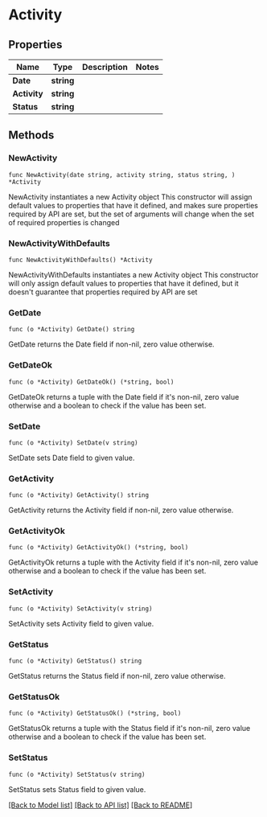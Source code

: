 # Activity

## Properties

Name | Type | Description | Notes
------------ | ------------- | ------------- | -------------
**Date** | **string** |  | 
**Activity** | **string** |  | 
**Status** | **string** |  | 

## Methods

### NewActivity

`func NewActivity(date string, activity string, status string, ) *Activity`

NewActivity instantiates a new Activity object
This constructor will assign default values to properties that have it defined,
and makes sure properties required by API are set, but the set of arguments
will change when the set of required properties is changed

### NewActivityWithDefaults

`func NewActivityWithDefaults() *Activity`

NewActivityWithDefaults instantiates a new Activity object
This constructor will only assign default values to properties that have it defined,
but it doesn't guarantee that properties required by API are set

### GetDate

`func (o *Activity) GetDate() string`

GetDate returns the Date field if non-nil, zero value otherwise.

### GetDateOk

`func (o *Activity) GetDateOk() (*string, bool)`

GetDateOk returns a tuple with the Date field if it's non-nil, zero value otherwise
and a boolean to check if the value has been set.

### SetDate

`func (o *Activity) SetDate(v string)`

SetDate sets Date field to given value.


### GetActivity

`func (o *Activity) GetActivity() string`

GetActivity returns the Activity field if non-nil, zero value otherwise.

### GetActivityOk

`func (o *Activity) GetActivityOk() (*string, bool)`

GetActivityOk returns a tuple with the Activity field if it's non-nil, zero value otherwise
and a boolean to check if the value has been set.

### SetActivity

`func (o *Activity) SetActivity(v string)`

SetActivity sets Activity field to given value.


### GetStatus

`func (o *Activity) GetStatus() string`

GetStatus returns the Status field if non-nil, zero value otherwise.

### GetStatusOk

`func (o *Activity) GetStatusOk() (*string, bool)`

GetStatusOk returns a tuple with the Status field if it's non-nil, zero value otherwise
and a boolean to check if the value has been set.

### SetStatus

`func (o *Activity) SetStatus(v string)`

SetStatus sets Status field to given value.



[[Back to Model list]](../README.md#documentation-for-models) [[Back to API list]](../README.md#documentation-for-api-endpoints) [[Back to README]](../README.md)


